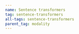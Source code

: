 ```yaml
---
name: Sentence transformers
tag: sentence-transformers
all-tags: sentence-transformers
parent_tag: modality
---
```


